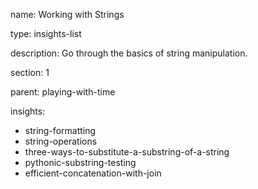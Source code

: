 name: Working with Strings

type: insights-list

description: Go through the basics of string manipulation.

section: 1

parent: playing-with-time

insights:
  - string-formatting
  - string-operations
  - three-ways-to-substitute-a-substring-of-a-string
  - pythonic-substring-testing
  - efficient-concatenation-with-join

